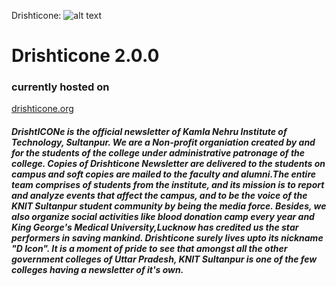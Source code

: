 Drishticone:
![alt text][logo]

[logo]: https://github.com/drishticone/2.0.0/tree/master/image/logo.gif "drishitcone"

# Drishticone 2.0.0

### currently hosted on

[drishticone.org](http://drishticone.org/)

##### **DrishtICONe** is the official newsletter of **Kamla Nehru Institute of Technology, Sultanpur**. We are a Non-profit organiation created by and for the students of the college under administrative patronage of the college. Copies of Drishticone Newsletter are delivered to the students on campus and soft copies are mailed to the faculty and alumni.The entire team comprises of students from the institute, and its mission is to report and analyze events that affect the campus, and to be the voice of the KNIT Sultanpur student community by being the media force. Besides, we also organize social activities like blood donation camp every year and King George's Medical University,Lucknow has credited us the star performers in saving mankind. Drishticone surely lives upto its nickname "D Icon". It is a moment of pride to see that amongst all the other government colleges of Uttar Pradesh, KNIT Sultanpur is one of the few colleges having a newsletter of it's own.
